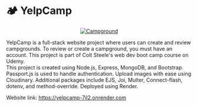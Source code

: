 # 🏕 YelpCamp

<a href="https://yelpcamp-7il2.onrender.com">
 <p align="center">
  <img src=" https://github-production-user-asset-6210df.s3.amazonaws.com/103490646/253721489-51b1e9ef-1bf2-4f9e-8ea4-d892c5f0007a.png" alt="Campground"
 </p>
</a>

YelpCamp is a full-stack website project where users can create and review campgrounds. To review or create a campground, you must have an account. This project is part of Colt Steele's web dev boot camp course on Udemy.  
This project is created using Node.js, Express, MongoDB, and Bootstrap.
Passport.js is used to handle authentication.
Upload images with ease using Cloudinary. 
Additional packages include EJS, Joi, Multer, Connect-flash, dotenv, and method-override. 
Deployed using Render.

Website link:  https://yelpcamp-7il2.onrender.com
                                 
